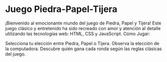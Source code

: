 # Juego Piedra-Papel-Tijera    
¡Bienvenido al emocionante mundo del juego de Piedra, Papel y Tijera! Este juego clásico y entretenido ha sido recreado con amor y atención al detalle utilizando las tecnologías web: HTML, CSS y JavaScript.  Cómo Jugar:

Selecciona tu elección entre Piedra, Papel o Tijera.
Observa la elección de la computadora.
Descubre quién gana cada ronda según las reglas clásicas del juego.
